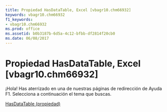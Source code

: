 ```yaml
---
title: Propiedad HasDataTable, Excel [vbagr10.chm66932]
keywords: vbagr10.chm66932
f1_keywords:
- vbagr10.chm66932
ms.prod: office
ms.assetid: b0b3187b-6d5a-4c12-bfbb-df2814f20cb0
ms.date: 06/08/2017
---
```





# Propiedad HasDataTable, Excel [vbagr10.chm66932]

¡Hola! Has aterrizado en una de nuestras páginas de redirección de Ayuda F1. Selecciona a continuación el tema que buscas.


 [HasDataTable (propiedad)](http://msdn.microsoft.com/library/hasdatatable-property%28Office.15%29.aspx)


